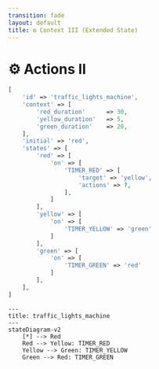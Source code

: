 ```yaml
---
transition: fade
layout: default
title: ⚙ Context III (Extended State)
---
```


<div class="grid grid-cols-3 gap-4">

<div class="col-span-2">

# ⚙ Actions II

```php {12-15} {maxHeight:'400px'}
[
    'id' => 'traffic_lights_machine',
    'context' => [
        'red_duration'      => 30,
        'yellow_duration'   => 5,
        'green_duration'    => 20,
    ],
    'initial' => 'red',
    'states' => [
        'red' => [
            'on' => [
                'TIMER_RED' => [
                    'target' => 'yellow',
                    'actions' => ?,
                ],
            ]
        ],
        'yellow' => [
            'on' => [
                'TIMER_YELLOW' => 'green'
            ]
        ],
        'green' => [
            'on' => [
                'TIMER_GREEN' => 'red'
            ]
        ],
    ],
]
```
</div>

<div class="text-center">

```mermaid {theme: 'neutral', scale: 0.75}
---
title: traffic_lights_machine
---
stateDiagram-v2
    [*] --> Red
    Red --> Yellow: TIMER_RED
    Yellow --> Green: TIMER_YELLOW
    Green --> Red: TIMER_GREEN
```

</div>
</div>

<!--
bu noktada artik daha detayli bir transition tanimina ihtiyacimiz var, cunku transition'la birlikte action'lar calistirmak istiyoruz

bu yuzden event'in karsisini bir array'e ceviriyoruz
target ile bu transition sonucunda hedefledigimiz state'i yaziyoruz

actions kisminda da calistirmak istedigimiz action'lari yazacagiz
-->
